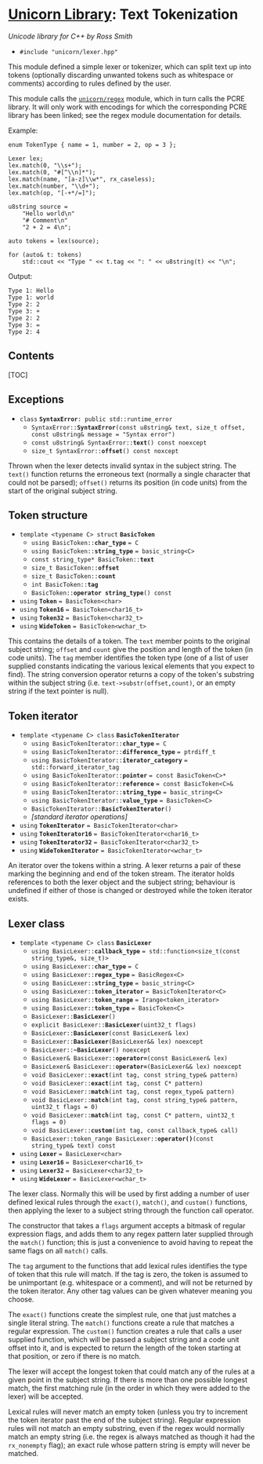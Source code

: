 # [Unicorn Library](index.html): Text Tokenization #

_Unicode library for C++ by Ross Smith_

* `#include "unicorn/lexer.hpp"`

This module defined a simple lexer or tokenizer, which can split text up into
tokens (optionally discarding unwanted tokens such as whitespace or comments)
according to rules defined by the user.

This module calls the [`unicorn/regex`](regex.html) module, which in turn
calls the PCRE library. It will only work with encodings for which the
corresponding PCRE library has been linked; see the regex module documentation
for details.

Example:

    enum TokenType { name = 1, number = 2, op = 3 };

    Lexer lex;
    lex.match(0, "\\s+");
    lex.match(0, "#[^\\n]*");
    lex.match(name, "[a-z]\\w*", rx_caseless);
    lex.match(number, "\\d+");
    lex.match(op, "[-+*/=]");

    u8string source =
        "Hello world\n"
        "# Comment\n"
        "2 + 2 = 4\n";

    auto tokens = lex(source);

    for (auto& t: tokens)
        std::cout << "Type " << t.tag << ": " << u8string(t) << "\n";

Output:

    Type 1: Hello
    Type 1: world
    Type 2: 2
    Type 3: +
    Type 2: 2
    Type 3: =
    Type 2: 4

## Contents ##

[TOC]

## Exceptions ##

* `class` **`SyntaxError`**`: public std::runtime_error`
    * `SyntaxError::`**`SyntaxError`**`(const u8string& text, size_t offset, const u8string& message = "Syntax error")`
    * `const u8string& SyntaxError::`**`text`**`() const noexcept`
    * `size_t SyntaxError::`**`offset`**`() const noxcept`

Thrown when the lexer detects invalid syntax in the subject string. The
`text()` function returns the erroneous text (normally a single character that
could not be parsed); `offset()` returns its position (in code units) from the
start of the original subject string.

## Token structure ##

* `template <typename C> struct` **`BasicToken`**
    * `using BasicToken::`**`char_type`** `= C`
    * `using BasicToken::`**`string_type`** `= basic_string<C>`
    * `const string_type* BasicToken::`**`text`**
    * `size_t BasicToken::`**`offset`**
    * `size_t BasicToken::`**`count`**
    * `int BasicToken::`**`tag`**
    * `BasicToken::`**`operator string_type`**`() const`
* `using` **`Token`** `= BasicToken<char>`
* `using` **`Token16`** `= BasicToken<char16_t>`
* `using` **`Token32`** `= BasicToken<char32_t>`
* `using` **`WideToken`** `= BasicToken<wchar_t>`

This contains the details of a token. The `text` member points to the original
subject string; `offset` and `count` give the position and length of the token
(in code units). The `tag` member identifies the token type (one of a list of
user supplied constants indicating the various lexical elements that you
expect to find). The string conversion operator returns a copy of the token's
substring within the subject string (i.e. `text->substr(offset,count)`, or an
empty string if the text pointer is null).

## Token iterator ##

* `template <typename C> class` **`BasicTokenIterator`**
    * `using BasicTokenIterator::`**`char_type`** `= C`
    * `using BasicTokenIterator::`**`difference_type`** `= ptrdiff_t`
    * `using BasicTokenIterator::`**`iterator_category`** `= std::forward_iterator_tag`
    * `using BasicTokenIterator::`**`pointer`** `= const BasicToken<C>*`
    * `using BasicTokenIterator::`**`reference`** `= const BasicToken<C>&`
    * `using BasicTokenIterator::`**`string_type`** `= basic_string<C>`
    * `using BasicTokenIterator::`**`value_type`** `= BasicToken<C>`
    * `BasicTokenIterator::`**`BasicTokenIterator`**`()`
    * _[standard iterator operations]_
* `using` **`TokenIterator`** `= BasicTokenIterator<char>`
* `using` **`TokenIterator16`** `= BasicTokenIterator<char16_t>`
* `using` **`TokenIterator32`** `= BasicTokenIterator<char32_t>`
* `using` **`WideTokenIterator`** `= BasicTokenIterator<wchar_t>`

An iterator over the tokens within a string. A lexer returns a pair of these
marking the beginning and end of the token stream. The iterator holds
references to both the lexer object and the subject string; behaviour is
undefined if either of those is changed or destroyed while the token iterator
exists.

## Lexer class ##

* `template <typename C> class` **`BasicLexer`**
    * `using BasicLexer::`**`callback_type`** `= std::function<size_t(const string_type&, size_t)>`
    * `using BasicLexer::`**`char_type`** `= C`
    * `using BasicLexer::`**`regex_type`** `= BasicRegex<C>`
    * `using BasicLexer::`**`string_type`** `= basic_string<C>`
    * `using BasicLexer::`**`token_iterator`** `= BasicTokenIterator<C>`
    * `using BasicLexer::`**`token_range`** `= Irange<token_iterator>`
    * `using BasicLexer::`**`token_type`** `= BasicToken<C>`
    * `BasicLexer::`**`BasicLexer`**`()`
    * `explicit BasicLexer::`**`BasicLexer`**`(uint32_t flags)`
    * `BasicLexer::`**`BasicLexer`**`(const BasicLexer& lex)`
    * `BasicLexer::`**`BasicLexer`**`(BasicLexer&& lex) noexcept`
    * `BasicLexer::`**`~BasicLexer`**`() noexcept`
    * `BasicLexer& BasicLexer::`**`operator=`**`(const BasicLexer& lex)`
    * `BasicLexer& BasicLexer::`**`operator=`**`(BasicLexer&& lex) noexcept`
    * `void BasicLexer::`**`exact`**`(int tag, const string_type& pattern)`
    * `void BasicLexer::`**`exact`**`(int tag, const C* pattern)`
    * `void BasicLexer::`**`match`**`(int tag, const regex_type& pattern)`
    * `void BasicLexer::`**`match`**`(int tag, const string_type& pattern, uint32_t flags = 0)`
    * `void BasicLexer::`**`match`**`(int tag, const C* pattern, uint32_t flags = 0)`
    * `void BasicLexer::`**`custom`**`(int tag, const callback_type& call)`
    * `BasicLexer::token_range BasicLexer::`**`operator()`**`(const string_type& text) const`
* `using` **`Lexer`** `= BasicLexer<char>`
* `using` **`Lexer16`** `= BasicLexer<char16_t>`
* `using` **`Lexer32`** `= BasicLexer<char32_t>`
* `using` **`WideLexer`** `= BasicLexer<wchar_t>`

The lexer class. Normally this will be used by first adding a number of user
defined lexical rules through the `exact()`, `match()`, and `custom()`
functions, then applying the lexer to a subject string through the function
call operator.

The constructor that takes a `flags` argument accepts a bitmask of regular
expression flags, and adds them to any regex pattern later supplied through
the `match()` function; this is just a convenience to avoid having to repeat
the same flags on all `match()` calls.

The `tag` argument to the functions that add lexical rules identifies the type
of token that this rule will match. If the tag is zero, the token is assumed
to be unimportant (e.g. whitespace or a comment), and will not be returned by
the token iterator. Any other tag values can be given whatever meaning you
choose.

The `exact()` functions create the simplest rule, one that just matches a
single literal string. The `match()` functions create a rule that matches a
regular expression. The `custom()` function creates a rule that calls a user
supplied function, which will be passed a subject string and a code unit
offset into it, and is expected to return the length of the token starting at
that position, or zero if there is no match.

The lexer will accept the longest token that could match any of the rules at a
given point in the subject string. If there is more than one possible longest
match, the first matching rule (in the order in which they were added to the
lexer) will be accepted.

Lexical rules will never match an empty token (unless you try to increment the
token iterator past the end of the subject string). Regular expression rules
will not match an empty substring, even if the regex would normally match an
empty string (i.e. the regex is always matched as though it had the
`rx_nonempty` flag); an exact rule whose pattern string is empty will never be
matched.
